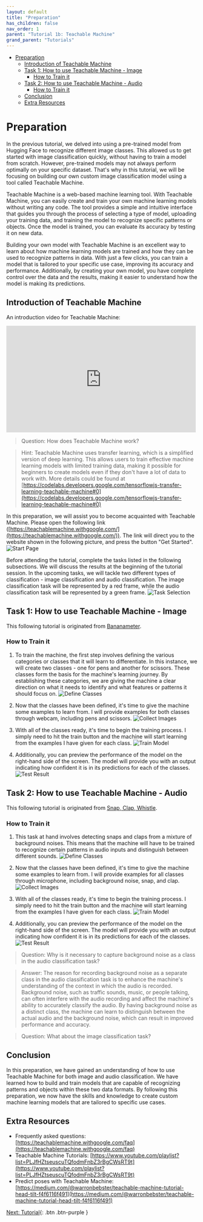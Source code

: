 ```yaml
---
layout: default
title: "Preparation"
has_children: false
nav_order: 1
parent: "Tutorial 1b: Teachable Machine"
grand_parent: "Tutorials"
---
```


- [Preparation](#preparation)
  - [Introduction of Teachable Machine](#introduction-of-teachable-machine)
  - [Task 1: How to use Teachable Machine - Image](#task-1-how-to-use-teachable-machine---image)
    - [How to Train it](#how-to-train-it)
  - [Task 2: How to use Teachable Machine - Audio](#task-2-how-to-use-teachable-machine---audio)
    - [How to Train it](#how-to-train-it-1)
  - [Conclusion](#conclusion)
  - [Extra Resources](#extra-resources)


# Preparation
In the previous tutorial, we delved into using a pre-trained model from Hugging Face to recognize different image classes. This allowed us to get started with image classification quickly, without having to train a model from scratch. However, pre-trained models may not always perform optimally on your specific dataset. That's why in this tutorial, we will be focusing on building our own custom image classification model using a tool called Teachable Machine.

Teachable Machine is a web-based machine learning tool. With Teachable Machine, you can easily create and train your own machine learning models without writing any code. The tool provides a simple and intuitive interface that guides you through the process of selecting a type of model, uploading your training data, and training the model to recognize specific patterns or objects. Once the model is trained, you can evaluate its accuracy by testing it on new data.

Building your own model with Teachable Machine is an excellent way to learn about how machine learning models are trained and how they can be used to recognize patterns in data. With just a few clicks, you can train a model that is tailored to your specific use case, improving its accuracy and performance. Additionally, by creating your own model, you have complete control over the data and the results, making it easier to understand how the model is making its predictions.

## Introduction of Teachable Machine
An introduction video for Teachable Machine:
<!-- [![Introduction](https://teachablemachine.withgoogle.com/assets/img/contentpage/home/poster.jpg)](https://www.youtube.com/embed/T2qQGqZxkD0) -->
<iframe width="500" height="281" src="https://www.youtube.com/embed/T2qQGqZxkD0" title="Teachable Machine 2.0: Making AI easier for everyone" frameborder="0" allow="accelerometer; autoplay; clipboard-write; encrypted-media; gyroscope; picture-in-picture; web-share" allowfullscreen></iframe>

> Question: How does Teachable Machine work?

> Hint: Teachable Machine uses transfer learning, which is a simplified version of deep learning. This allows users to train effective machine learning models with limited training data, making it possible for beginners to create models even if they don't have a lot of data to work with. More details could be found at [https://codelabs.developers.google.com/tensorflowjs-transfer-learning-teachable-machine#0](https://codelabs.developers.google.com/tensorflowjs-transfer-learning-teachable-machine#0)

In this preparation, we will assist you to become acquainted with Teachable Machine. Please open the following link ([https://teachablemachine.withgoogle.com/](https://teachablemachine.withgoogle.com/)). The link will direct you to the website shown in the following picture, and press the button "Get Started".
![Start Page]({{site.baseurl}}/assets/images/teachable-machine/images-Preparation/1-front_page.png)

Before attending the tutorial, complete the tasks listed in the following subsections. We will discuss the results at the beginning of the tutorial session. In the upcoming tasks, we will tackle two different types of classification - image classification and audio classification. The image classification task will be represented by a red frame, while the audio classification task will be represented by a green frame. 
![Task Selection]({{site.baseurl}}/assets/images/teachable-machine/images-Preparation/2-tasks.png)

## Task 1: How to use Teachable Machine - Image
This following tutorial is originated from [Bananameter](https://medium.com/@warronbebster/teachable-machine-tutorial-bananameter-4bfffa765866).

### How to Train it
1. To train the machine, the first step involves defining the various categories or classes that it will learn to differentiate. In this instance, we will create two classes - one for pens and another for scissors. These classes form the basis for the machine's learning journey. By establishing these categories, we are giving the machine a clear direction on what it needs to identify and what features or patterns it should focus on.
![Define Classes]({{site.baseurl}}/assets/images/teachable-machine/images-Preparation/3-task_1-class_name.png)

2. Now that the classes have been defined, it's time to give the machine some examples to learn from. I will provide examples for both classes through webcam, including pens and scissors.
![Collect Images]({{site.baseurl}}/assets/images/teachable-machine/images-Preparation/3-task_1-class_image.png)

3. With all of the classes ready, it's time to begin the training process. I simply need to hit the train button and the machine will start learning from the examples I have given for each class. 
![Train Model]({{site.baseurl}}/assets/images/teachable-machine/images-Preparation/3-task_1-train.png)

4. Additionally, you can preview the performance of the model on the right-hand side of the screen. The model will provide you with an output indicating how confident it is in its predictions for each of the classes. 
![Test Result]({{site.baseurl}}/assets/images/teachable-machine/images-Preparation/3-task_1-result.png)

## Task 2: How to use Teachable Machine - Audio
This following tutorial is originated from [Snap, Clap, Whistle](https://medium.com/@warronbebster/teachable-machine-tutorial-snap-clap-whistle-4212fd7f3555).

### How to Train it
1. This task at hand involves detecting snaps and claps from a mixture of background noises. This means that the machine will have to be trained to recognize certain patterns in audio inputs and distinguish between different sounds.
![Define Classes]({{site.baseurl}}/assets/images/teachable-machine/images-Preparation/4-task_2-class_name.png)

2. Now that the classes have been defined, it's time to give the machine some examples to learn from. I will provide examples for all classes through microphone, including background noise, snap, and clap.
![Collect Images]({{site.baseurl}}/assets/images/teachable-machine/images-Preparation/4-task_2-class_audio.png)

3. With all of the classes ready, it's time to begin the training process. I simply need to hit the train button and the machine will start learning from the examples I have given for each class. 
![Train Model]({{site.baseurl}}/assets/images/teachable-machine/images-Preparation/4-task_2-train.png)

4. Additionally, you can preview the performance of the model on the right-hand side of the screen. The model will provide you with an output indicating how confident it is in its predictions for each of the classes. 
![Test Result]({{site.baseurl}}/assets/images/teachable-machine/images-Preparation/4-task_2-result.png)

> Question: Why is it necessary to capture background noise as a class in the audio classification task?

> Answer: The reason for recording background noise as a separate class in the audio classification task is to enhance the machine's understanding of the context in which the audio is recorded. Background noise, such as traffic sounds, music, or people talking, can often interfere with the audio recording and affect the machine's ability to accurately classify the audio. By having background noise as a distinct class, the machine can learn to distinguish between the actual audio and the background noise, which can result in improved performance and accuracy.

> Question: What about the image classification task?

## Conclusion
In this preparation, we have gained an understanding of how to use Teachable Machine for both image and audio classification. We have learned how to build and train models that are capable of recognizing patterns and objects within these two data formats. By following this preparation, we now have the skills and knowledge to create custom machine learning models that are tailored to specific use cases.

## Extra Resources
- Frequently asked questions: [https://teachablemachine.withgoogle.com/faq](https://teachablemachine.withgoogle.com/faq)
- Teachable Machine Tutorials: [https://www.youtube.com/playlist?list=PLJfHZtseuscuTQfodmFnbZ3rBgCWsRT9t](https://www.youtube.com/playlist?list=PLJfHZtseuscuTQfodmFnbZ3rBgCWsRT9t)
- Predict poses with Teachable Machine: [https://medium.com/@warronbebster/teachable-machine-tutorial-head-tilt-f4f6116f491](https://medium.com/@warronbebster/teachable-machine-tutorial-head-tilt-f4f6116f491)


[Next: Tutorial]({{site.baseurl}}/tutorials/teachable-machine-module/tutorial/){: .btn .btn-purple }
